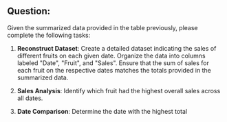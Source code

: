 ## Question:

Given the summarized data provided in the table previously, please complete the following tasks:

1. **Reconstruct Dataset**: Create a detailed dataset indicating the sales of different fruits on each given date. Organize the data into columns labeled "Date", "Fruit", and "Sales". Ensure that the sum of sales for each fruit on the respective dates matches the totals provided in the summarized data.

2. **Sales Analysis**: Identify which fruit had the highest overall sales across all dates. 

3. **Date Comparison**: Determine the date with the highest total